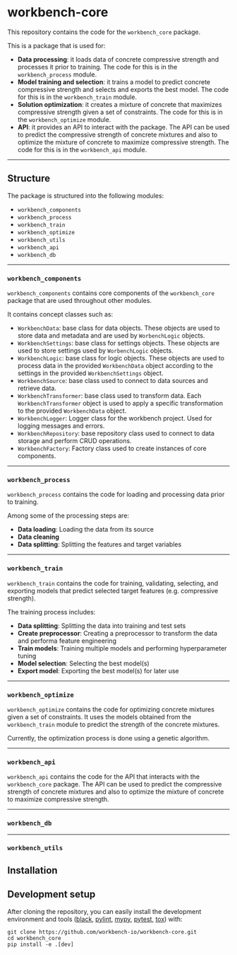 # workbench-core

This repository contains the code for the `workbench_core` package.

This is a package that is used for:
- **Data processing**: it loads data of concrete compressive strength and processes it prior to training. The code for this is in the `workbench_process` module.
- **Model training and selection**: it trains a model to predict concrete compressive strength and selects and exports the best model. The code for this is in the `workbench_train` module.
- **Solution optimization**: it creates a mixture of concrete that maximizes compressive strength given a set of constraints. The code for this is in the `workbench_optimize` module.
- **API**: it provides an API to interact with the package. The API can be used to predict the compressive strength of concrete mixtures and also to optimize the mixture of concrete to maximize compressive strength. The code for this is in the `workbench_api` module.
---

## Structure

The package is structured into the following modules:
- `workbench_components`
- `workbench_process`
- `workbench_train`
- `workbench_optimize`
- `workbench_utils`
- `workbench_api`
- `workbench_db`

---

### `workbench_components`

`workbench_components` contains core components of the `workbench_core` package that are used throughout other modules.

It contains concept classes such as:
- `WorkbenchData`: base class for data objects. These objects are used to store data and metadata and are used by `WorbenchLogic` objects.
- `WorkbenchSettings`: base class for settings objects. These objects are used to store settings used by `WorbenchLogic` objects.
- `WorkbenchLogic`:  base class for logic objects. These objects are used to process data in the provided `WorkbenchData` object according to the settings in the provided `WorkbenchSettings` object.
- `WorkbenchSource`: base class used to connect to data sources and retrieve data.
- `WorkbenchTransformer`: base class used to transform data. Each `WorkbenchTransformer` object is used to apply a specific transformation to the provided `WorkbenchData` object.
- `WorkbenchLogger`: Logger class for the workbench project. Used for logging messages and errors.
- `WorkbenchRepository`: base repository class used to connect to data storage and perform CRUD operations.
- `WorkbenchFactory`: Factory class used to create instances of core components.

---

### `workbench_process`

`workbench_process` contains the code for loading and processing data prior to training.

Among some of the processing steps are:
- **Data loading**: Loading the data from its source
- **Data cleaning**
- **Data splitting**: Splitting the features and target variables

---

### `workbench_train`

`workbench_train` contains the code for training, validating, selecting, and exporting models that predict selected target features (e.g. compressive strength).

The training process includes:
- **Data splitting**: Splitting the data into training and test sets
- **Create preprocessor**: Creating a preprocessor to transform the data and performa feature engineering
- **Train models**: Training multiple models and performing hyperparameter tuning
- **Model selection**: Selecting the best model(s)
- **Export model**: Exporting the best model(s) for later use

---

### `workbench_optimize`

`workbench_optimize` contains the code for optimizing concrete mixtures given a set of constraints. It uses the models obtained from the `workbench_train` module to predict the strength of the concrete mixtures.

Currently, the optimization process is done using a genetic algorithm.

---

### `workbench_api`

`workbench_api` contains the code for the API that interacts with the `workbench_core` package. The API can be used to predict the compressive strength of concrete mixtures and also to optimize the mixture of concrete to maximize compressive strength.

---

### `workbench_db`


---

### `workbench_utils`





## Installation


## Development setup

After cloning the repository, you can easily install the development environment and tools
([black](https://github.com/psf/black), [pylint](https://www.pylint.org), [mypy](http://mypy-lang.org), [pytest](https://pytest.org), [tox](https://tox.readthedocs.io))
with:

```
git clone https://github.com/workbench-io/workbench-core.git
cd workbench_core
pip install -e .[dev]
```

